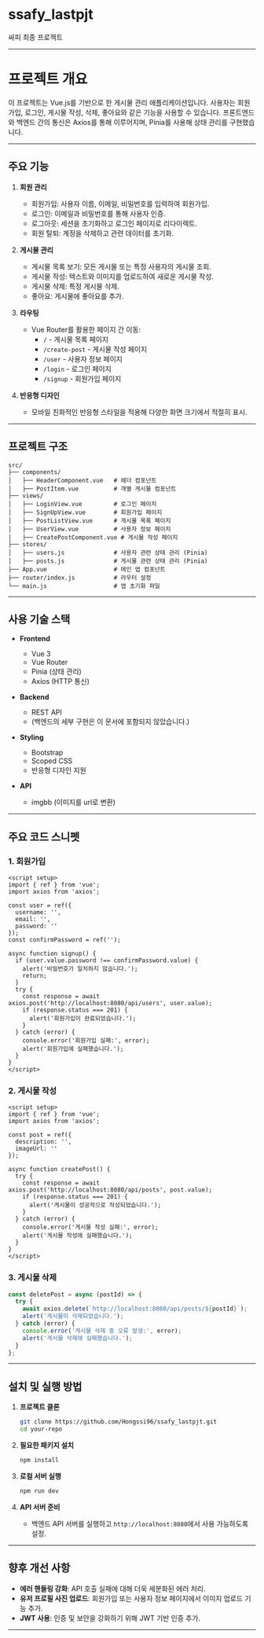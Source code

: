 # ssafy_lastpjt
싸피 최종 프로젝트

---

# 프로젝트 개요

이 프로젝트는 Vue.js를 기반으로 한 게시물 관리 애플리케이션입니다. 사용자는 회원가입, 로그인, 게시물 작성, 삭제, 좋아요와 같은 기능을 사용할 수 있습니다. 프론트엔드와 백엔드 간의 통신은 Axios를 통해 이루어지며, Pinia를 사용해 상태 관리를 구현했습니다.

---

## 주요 기능

1. **회원 관리**
   - 회원가입: 사용자 이름, 이메일, 비밀번호를 입력하여 회원가입.
   - 로그인: 이메일과 비밀번호를 통해 사용자 인증.
   - 로그아웃: 세션을 초기화하고 로그인 페이지로 리다이렉트.
   - 회원 탈퇴: 계정을 삭제하고 관련 데이터를 초기화.

2. **게시물 관리**
   - 게시물 목록 보기: 모든 게시물 또는 특정 사용자의 게시물 조회.
   - 게시물 작성: 텍스트와 이미지를 업로드하여 새로운 게시물 작성.
   - 게시물 삭제: 특정 게시물 삭제.
   - 좋아요: 게시물에 좋아요를 추가.

3. **라우팅**
   - Vue Router를 활용한 페이지 간 이동:
     - `/` - 게시물 목록 페이지
     - `/create-post` - 게시물 작성 페이지
     - `/user` - 사용자 정보 페이지
     - `/login` - 로그인 페이지
     - `/signup` - 회원가입 페이지

4. **반응형 디자인**
   - 모바일 친화적인 반응형 스타일을 적용해 다양한 화면 크기에서 적절히 표시.

---

## 프로젝트 구조

```plaintext
src/
├── components/
│   ├── HeaderComponent.vue   # 헤더 컴포넌트
│   ├── PostItem.vue          # 개별 게시물 컴포넌트
├── views/
│   ├── LoginView.vue         # 로그인 페이지
│   ├── SignUpView.vue        # 회원가입 페이지
│   ├── PostListView.vue      # 게시물 목록 페이지
│   ├── UserView.vue          # 사용자 정보 페이지
│   ├── CreatePostComponent.vue # 게시물 작성 페이지
├── stores/
│   ├── users.js              # 사용자 관련 상태 관리 (Pinia)
│   ├── posts.js              # 게시물 관련 상태 관리 (Pinia)
├── App.vue                   # 메인 앱 컴포넌트
├── router/index.js           # 라우터 설정
└── main.js                   # 앱 초기화 파일
```

---

## 사용 기술 스택

- **Frontend**
  - Vue 3
  - Vue Router
  - Pinia (상태 관리)
  - Axios (HTTP 통신)

- **Backend**
  - REST API
  - (백엔드의 세부 구현은 이 문서에 포함되지 않았습니다.)

- **Styling**
  - Bootstrap
  - Scoped CSS
  - 반응형 디자인 지원

- **API**
  - imgbb (이미지를 url로 변환)
---

## 주요 코드 스니펫

### 1. 회원가입

```vue
<script setup>
import { ref } from 'vue';
import axios from 'axios';

const user = ref({
  username: '',
  email: '',
  password: ''
});
const confirmPassword = ref('');

async function signup() {
  if (user.value.password !== confirmPassword.value) {
    alert('비밀번호가 일치하지 않습니다.');
    return;
  }
  try {
    const response = await axios.post('http://localhost:8080/api/users', user.value);
    if (response.status === 201) {
      alert('회원가입이 완료되었습니다.');
    }
  } catch (error) {
    console.error('회원가입 실패:', error);
    alert('회원가입에 실패했습니다.');
  }
}
</script>
```

### 2. 게시물 작성

```vue
<script setup>
import { ref } from 'vue';
import axios from 'axios';

const post = ref({
  description: '',
  imageUrl: ''
});

async function createPost() {
  try {
    const response = await axios.post('http://localhost:8080/api/posts', post.value);
    if (response.status === 201) {
      alert('게시물이 성공적으로 작성되었습니다.');
    }
  } catch (error) {
    console.error('게시물 작성 실패:', error);
    alert('게시물 작성에 실패했습니다.');
  }
}
</script>
```

### 3. 게시물 삭제

```javascript
const deletePost = async (postId) => {
  try {
    await axios.delete(`http://localhost:8080/api/posts/${postId}`);
    alert('게시물이 삭제되었습니다.');
  } catch (error) {
    console.error('게시물 삭제 중 오류 발생:', error);
    alert('게시물 삭제에 실패했습니다.');
  }
};
```

---

## 설치 및 실행 방법

1. **프로젝트 클론**
   ```bash
   git clone https://github.com/Hongssi96/ssafy_lastpjt.git
   cd your-repo
   ```

2. **필요한 패키지 설치**
   ```bash
   npm install
   ```

3. **로컬 서버 실행**
   ```bash
   npm run dev
   ```

4. **API 서버 준비**
   - 백엔드 API 서버를 실행하고 `http://localhost:8080`에서 사용 가능하도록 설정.

---

## 향후 개선 사항

- **에러 핸들링 강화**: API 호출 실패에 대해 더욱 세분화된 에러 처리.
- **유저 프로필 사진 업로드**: 회원가입 또는 사용자 정보 페이지에서 이미지 업로드 기능 추가.
- **JWT 사용**: 인증 및 보안을 강화하기 위해 JWT 기반 인증 추가.

---
